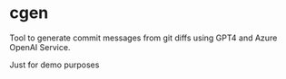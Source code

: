 # cgen
Tool to generate commit messages from git diffs using GPT4 and Azure OpenAI Service.

Just for demo purposes
